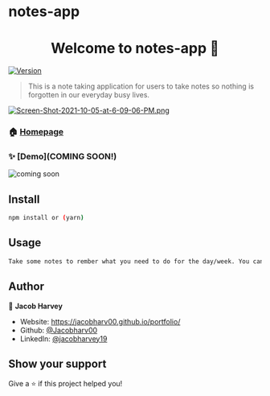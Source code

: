 # notes-app
<h1 align="center">Welcome to notes-app 👋</h1>
<p>
  <a href="https://www.npmjs.com/package/notes-app" target="_blank">
    <img alt="Version" src="https://img.shields.io/npm/v/notes-app.svg">
  </a>
</p>

> This is a note taking application for users to take notes so nothing is forgotten in our everyday busy lives.

[![Screen-Shot-2021-10-05-at-6-09-06-PM.png](https://i.postimg.cc/G2qRdwD4/Screen-Shot-2021-10-05-at-6-09-06-PM.png)](https://postimg.cc/344VFqnh)

### 🏠 [Homepage](https://harvey-notesapp.netlify.app)

### ✨ [Demo](COMING SOON!)
![coming soon](https://media.giphy.com/media/3o72FkiKGMGauydfyg/giphy.gif)

## Install

```sh
npm install or (yarn)
```

## Usage

```sh
Take some notes to rember what you need to do for the day/week. You can edit a particular note, you can sort the notes and you can remove a note if you do not need it anymore. Take notes and never forget!
```

## Author

👤 **Jacob Harvey**

* Website: https://jacobharv00.github.io/portfolio/
* Github: [@Jacobharv00](https://github.com/Jacobharv00)
* LinkedIn: [@jacobharvey19](https://linkedin.com/in/jacobharvey19)

## Show your support

Give a ⭐️ if this project helped you!
